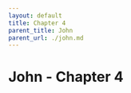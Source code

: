 ```yaml
---
layout: default
title: Chapter 4
parent_title: John
parent_url: ./john.md
---
```


# John - Chapter 4
